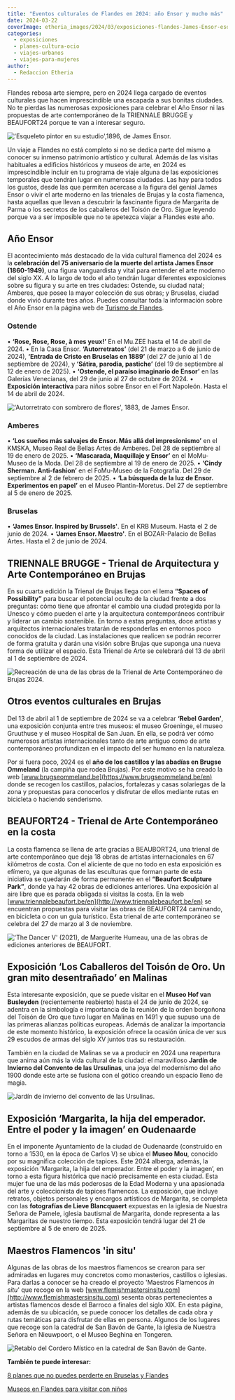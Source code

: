 ```yaml
---
title: "Eventos culturales de Flandes en 2024: año Ensor y mucho más"
date: 2024-03-22
coverImage: etheria_images/2024/03/exposiciones-flandes-James-Ensor-esqueleto-pintor-en-su-estudio.jpg
categories: 
  - exposiciones
  - planes-cultura-ocio
  - viajes-urbanos
  - viajes-para-mujeres
author: 
  - Redaccion Etheria
---
```


Flandes rebosa arte siempre, pero en 2024 llega cargado de eventos culturales que hacen 
imprescindible una escapada a sus bonitas ciudades. No te pierdas las numerosas 
exposiciones para celebrar el Año Ensor ni las propuestas de arte contemporáneo de la 
TRIENNALE BRUGGE y BEAUFORT24 porque te van a interesar seguro. 

!['Esqueleto pintor en su estudio',1896, de James Ensor.](etheria_images/2024/03/exposiciones-flandes-James-Ensor-esqueleto-pintor-en-su-estudio.jpg "'Esqueleto pintor en su estudio', 1896, de James Ensor. © KMSKA/Rik Klein Gotink.")

Un viaje a Flandes no está completo si no se dedica parte del mismo a conocer su inmenso 
patrimonio artístico y cultural. Además de las visitas habituales a edificios históricos 
y museos de arte, en 2024 es imprescindible incluir en tu programa de viaje alguna de 
las exposiciones temporales que tendrán lugar en numerosas ciudades. Las hay para todos 
los gustos, desde las que permiten acercase a la figura del genial James Ensor o vivir 
el arte moderno en las trienales de Brujas y la costa flamenca, hasta aquellas que 
llevan a descubrir la fascinante figura de Margarita de Parma o los secretos de los 
caballeros del Toisón de Oro. Sigue leyendo porque va a ser imposible que no te apetezca 
viajar a Flandes este año. 

## Año Ensor

El acontecimiento más destacado de la vida cultural flamenca del 2024 es la 
**celebración del 75 aniversario de la muerte del artista James Ensor (1860-1949)**, una 
figura vanguardista y vital para entender el arte moderno del siglo XX. A lo largo de 
todo el año tendrán lugar diferentes exposiciones sobre su figura y su arte en tres 
ciudades: Ostende, su ciudad natal; Amberes, que posee la mayor colección de sus obras; 
y Bruselas, ciudad donde vivió durante tres años. Puedes consultar toda la información 
sobre el Año Ensor en la página web de [Turismo de 
Flandes](https://www.visitflanders.com/es/ensor2024). 

### Ostende

• **‘Rose, Rose, Rose, à mes yeux!’** En el Mu.ZEE hasta el 14 de abril de 2024. • En la 
Casa Ensor. **‘Autorretratos’** (del 21 de marzo a 6 de junio de 2024), **‘Entrada de 
Cristo en Bruselas en 1889’** (del 27 de junio al 1 de septiembre de 2024), y **‘Sátira, 
parodia, pastiche’** (del 19 de septiembre al 12 de enero de 2025). • **‘Ostende, el 
paraíso imaginario de Ensor’** en las Galerías Venecianas, del 29 de junio al 27 de 
octubre de 2024. • **Exposición interactiva** para niños sobre Ensor en el Fort 
Napoleón. Hasta el 14 de abril de 2024. 

!['Autorretrato con sombrero de flores', 1883, de James Ensor.](etheria_images/2024/03/exposiciones-flandes-Ensor-autorretrato.jpg "'Autorretrato con sombrero de flores', 1883, de James Ensor. © Colección Mu.ZEEv/foto Hugo Maertens.")

### Amberes

• **‘Los sueños más salvajes de Ensor. Más allá del impresionismo’** en el KMSKA, Museo 
Real de Bellas Artes de Amberes. Del 28 de septiembre al 19 de enero de 2025. • 
**‘Mascarada, Maquillaje y Ensor’** en el MoMu-Museo de la Moda. Del 28 de septiembre al 
19 de enero de 2025. • **‘Cindy Sherman. Anti-fashion’** en el FoMu-Museo de la 
Fotografía. Del 29 de septiembre al 2 de febrero de 2025. • **‘La búsqueda de la luz de 
Ensor. Experimentos en papel’** en el Museo Plantin-Moretus. Del 27 de septiembre al 5 
de enero de 2025. 

### Bruselas

• **‘James Ensor. Inspired by Brussels'**. En el KRB Museum. Hasta el 2 de junio de 
2024. • **‘James Ensor. Maestro'**. En el BOZAR-Palacio de Bellas Artes. Hasta el 2 de 
junio de 2024. 

## TRIENNALE BRUGGE - Trienal de Arquitectura y Arte Contemporáneo en Brujas

En su cuarta edición la Trienal de Brujas llega con el lema **“Spaces of Possibility”** 
para buscar el potencial oculto de la ciudad frente a dos preguntas: cómo tiene que 
afrontar el cambio una ciudad protegida por la Unesco y cómo pueden el arte y la 
arquitectura contemporáneos contribuir y liderar un cambio sostenible. En torno a estas 
preguntas, doce artistas y arquitectos internacionales tratarán de responderlas en 
entornos poco conocidos de la ciudad. Las instalaciones que realicen se podrán recorrer 
de forma gratuita y darán una visión sobre Brujas que suponga una nueva forma de 
utilizar el espacio. Esta Trienal de Arte se celebrará del 13 de abril al 1 de 
septiembre de 2024. 

![Recreación de una de las obras de la Trienal de Arte Contemporáneo de Brujas 2024.](etheria_images/2024/03/exposiciones-flandes-Triennal-brujas.jpg "Recreación de una de las obras de la Trienal de Arte Contemporáneo de Brujas 2024. © Bangkok Project Studio.")

## Otros eventos culturales en Brujas

Del 13 de abril al 1 de septiembre de 2024 se va a celebrar **‘Rebel Garden’**, una 
exposición conjunta entre tres museos: el museo Groeninge, el museo Gruuthuse y el museo 
Hospital de San Juan. En ella, se podrá ver cómo numerosos artistas internacionales 
tanto de arte antiguo como de arte contemporáneo profundizan en el impacto del ser 
humano en la naturaleza. 

Por si fuera poco, 2024 es el **año de los castillos y las abadías en Brugse Ommeland** 
(la campiña que rodea Brujas). Por este motivo se ha creado la web [www.brugseommeland.be](https://www.brugseommeland.be/en) 
donde se recogen los castillos, palacios, fortalezas y casas solariegas de la zona y 
propuestas para conocerlos y disfrutar de ellos mediante rutas en bicicleta o haciendo 
senderismo. 

## BEAUFORT24 - Trienal de Arte Contemporáneo en la costa

La costa flamenca se llena de arte gracias a BEAUBORT24, una trienal de arte 
contemporáneo que deja 18 obras de artistas internacionales en 67 kilómetros de costa. 
Con el aliciente de que no todo en esta exposición es efímero, ya que algunas de las 
esculturas que forman parte de esta iniciativa se quedarán de forma permanente en el 
**“Beaufort Sculpture Park”**, donde ya hay 42 obras de ediciones anteriores. Una 
exposición al aire libre que es parada obligada si visitas la costa. En la web [www.triennalebeaufort.be/en](http://www.triennalebeaufort.be/en) 
se encuentran propuestas para visitar las obras de BEAUFORT24 caminando, en bicicleta o 
con un guía turístico. Esta trienal de arte contemporáneo se celebra del 27 de marzo al 
3 de noviembre. 

!['The Dancer V' (2021), de  Marguerite Humeau, una de las obras de ediciones anteriores de BEAUFORT.](etheria_images/2024/03/exposiciones-flandes-The-Dancer-beaufort-2021.jpg "'The Dancer V' (2021), de Marguerite Humeau, una de las obras de ediciones anteriores de BEAUFORT. © Triennial Beaufort.")

## Exposición ‘Los Caballeros del Toisón de Oro. Un gran mito desentrañado’ en Malinas

Esta interesante exposición, que se puede visitar en el **Museo Hof van Busleyden** 
(recientemente reabierto) hasta el 24 de junio de 2024, se adentra en la simbología e 
importancia de la reunión de la orden borgoñona del Toisón de Oro que tuvo lugar en 
Malinas en 1491 y que supuso una de las primeras alianzas políticas europeas. Además de 
analizar la importancia de este momento histórico, la exposición ofrece la ocasión única 
de ver sus 29 escudos de armas del siglo XV juntos tras su restauración. 

También en la ciudad de Malinas se va a producir en 2024 una reapertura que anima aún 
más la vida cultural de la ciudad: el maravilloso **Jardín de Invierno del Convento de 
las Ursulinas**, una joya del modernismo del año 1900 donde este arte se fusiona con el 
gótico creando un espacio lleno de magia. 

![Jardín de invierno del convento de las Ursulinas.](etheria_images/2024/03/exposiciones-flandes-jardin-invierno-convento-ursulinas-667x1000.jpg "Jardín de invierno del convento de las Ursulinas. © Visit Mechelen/Koen Broos.")

## Exposición ‘Margarita, la hija del emperador. Entre el poder y la imagen’ en Oudenaarde

En el imponente Ayuntamiento de la ciudad de Oudenaarde (construido en torno a 1530, en 
la época de Carlos V) se ubica el **Museo Mou**, conocido por su magnífica colección de 
tapices. Este 2024 alberga, además, la exposición ‘Margarita, la hija del emperador. 
Entre el poder y la imagen’, en torno a esta figura histórica que nació precisamente en 
esta ciudad. Esta mujer fue una de las más poderosas de la Edad Moderna y una apasionada 
del arte y coleccionista de tapices flamencos. La exposición, que incluye retratos, 
objetos personales y encargos artísticos de Margarita, se completa con las **fotografías 
de Lieve Blancquaert** expuestas en la iglesia de Nuestra Señora de Pamele, iglesia 
bautismal de Margarita, donde representa a las Margaritas de nuestro tiempo. Esta 
exposición tendrá lugar del 21 de septiembre al 5 de enero de 2025. 

## Maestros Flamencos 'in situ'

Algunas de las obras de los maestros flamencos se crearon para ser admiradas en lugares 
muy concretos como monasterios, castillos o iglesias. Para darlas a conocer se ha creado 
el proyecto 'Maestros Flamencos _in situ_' que recoge en la web [www.flemishmastersinsitu.com](http://www.flemishmastersinsitu.com) 
sesenta obras pertenecientes a artistas flamencos desde el Barroco a finales del siglo 
XIX. En esta página, además de su ubicación, se puede conocer los detalles de cada obra 
y rutas temáticas para disfrutar de ellas en persona. Algunos de los lugares que recoge 
son la catedral de San Bavón de Gante, la iglesia de Nuestra Señora en Nieuwpoort, o el 
Museo Beghina en Tongeren. 

![Retablo del Cordero Místico en la catedral de San Bavón de Gante.](etheria_images/2024/03/exposiciones-flandes-catedral-san-bavon-cordero-mistico.jpg "Retablo del Cordero Místico en la catedral de San Bavón de Gante. © Piet De Kersgieter.")

**También te puede interesar:** 

[8 planes que no puedes perderte en Bruselas y 
Flandes](https://etheriamagazine.com/2021/03/12/que-ver-hacer-otros-planes-en-bruselas-y-flandes/) 

[Museos en Flandes para visitar con 
niños](https://etheriamagazine.com/2022/11/21/flandes-en-familia-museos/)
